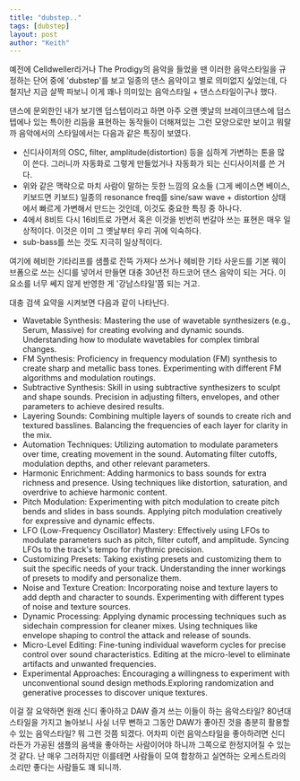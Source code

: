 ```yaml
---
title: "dubstep.."
tags: [dubstep]
layout: post
author: "Keith"
---
```


예전에 Celldweller라거나 The Prodigy의 음악을 들었을 땐 이러한 음악스타일을 규정하는 단어 중에 'dubstep'를 보고 일종의 댄스 음악이고 별로 의미없지 싶었는데, 다 철지난 지금 살짝 파보니 이게 꽤나 의미있는 음악스타일 + 댄스스타일이구나 했다. 

댄스에 문외한인 내가 보기엔 덥스텝이라고 하면 아주 오랜 옛날의 브레이크댄스에 덥스텝에나 있는 특이한 리듬을 표현하는 동작들이 더해져있는 그런 모양으로만 보이고 뭐랄까 음악에서의 스타일에서는 다음과 같은 특징이 보였다.

- 신디사이저의 OSC, filter, amplitude(distortion) 등을 심하게 가변하는 톤을 많이 쓴다. 그러니까 자동화로 그렇게 만들었거나 자동화가 되는 신디사이저를 쓴 거다.
- 위와 같은 맥락으로 마치 사람이 말하는 듯한 느낌의 요소들 (그게 베이스면 베이스, 키보드면 키보드) 일종의 resonance freq를 sine/saw wave + distortion 상태에서 빠르게 가변해서 만드는 것인데, 이것도 중요한 특징 중 하나다. 
- 4에서 8비트 다시 16비트로 가면서 혹은 이것을 빈번히 번갈아 쓰는 표현은 매우 일상적이다. 이것은 이미 그 옛날부터 우리 귀에 익숙하다.
- sub-bass를 쓰는 것도 지극히 일상적이다.

여기에 헤비한 기타리프를 샘플로 잔뜩 가져다 쓰거나 헤비한 기타 사운드를 기본 웨이브폼으로 쓰는 신디를 넣어서 만들면 대충 30년전 하드코어 댄스 음악이 되는 거다. 이 요소를 너무 쎄지 않게 반영한 게 '강남스타일'쯤 되는 거고.

대충 검색 요약을 시켜보면 다음과 같이 나타난다.

- Wavetable Synthesis: Mastering the use of wavetable synthesizers (e.g., Serum, Massive) for creating evolving and dynamic sounds. Understanding how to modulate wavetables for complex timbral changes.
- FM Synthesis: Proficiency in frequency modulation (FM) synthesis to create sharp and metallic bass tones. Experimenting with different FM algorithms and modulation routings.
- Subtractive Synthesis: Skill in using subtractive synthesizers to sculpt and shape sounds. Precision in adjusting filters, envelopes, and other parameters to achieve desired results.
- Layering Sounds: Combining multiple layers of sounds to create rich and textured basslines. Balancing the frequencies of each layer for clarity in the mix.
- Automation Techniques: Utilizing automation to modulate parameters over time, creating movement in the sound. Automating filter cutoffs, modulation depths, and other relevant parameters.
- Harmonic Enrichment: Adding harmonics to bass sounds for extra richness and presence. Using techniques like distortion, saturation, and overdrive to achieve harmonic content.
- Pitch Modulation: Experimenting with pitch modulation to create pitch bends and slides in bass sounds.
Applying pitch modulation creatively for expressive and dynamic effects.
- LFO (Low-Frequency Oscillator) Mastery: Effectively using LFOs to modulate parameters such as pitch, filter cutoff, and amplitude. Syncing LFOs to the track's tempo for rhythmic precision.
- Customizing Presets: Taking existing presets and customizing them to suit the specific needs of your track. Understanding the inner workings of presets to modify and personalize them.
- Noise and Texture Creation: Incorporating noise and texture layers to add depth and character to sounds.
Experimenting with different types of noise and texture sources.
- Dynamic Processing: Applying dynamic processing techniques such as sidechain compression for cleaner mixes. Using techniques like envelope shaping to control the attack and release of sounds.
- Micro-Level Editing: Fine-tuning individual waveform cycles for precise control over sound characteristics. Editing at the micro-level to eliminate artifacts and unwanted frequencies.
- Experimental Approaches: Encouraging a willingness to experiment with unconventional sound design methods.Exploring randomization and generative processes to discover unique textures.

이걸 잘 요약하면 원래 신디 좋아하고 DAW 즐겨 쓰는 이들이 하는 음악스타일? 80년대 스타일을 가지고 놀아보니 사실 너무 뻔하고 그동안 DAW가 좋아진 것을 충분히 활용할 수 있는 음악스타일? 뭐 그런 것쯤 되겠다. 어차피 이런 음악스타일을 좋아하려면 신디라든가 가공된 샘플의 음색을 좋아하는 사람이어야 하니까 그쪽으로 한정지어질 수 있는 것 같다. 난 매우 그러하지만 이를테면 사람들이 모여 합창하고 실연하는 오케스트라의 소리만 좋다는 사람들도 꽤 되니까.